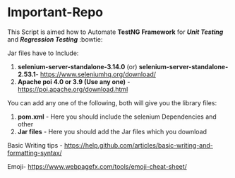 # Important-Repo

This Script is aimed how to Automate **TestNG Framework** for ***Unit Testing*** and ***Regression Testing*** :bowtie:

Jar files have to Include:
1. **selenium-server-standalone-3.14.0** (or) **selenium-server-standalone-2.53.1**- https://www.seleniumhq.org/download/
2. **Apache poi 4.0 or 3.9 (Use any one)** - https://poi.apache.org/download.html

You can add any one of the following, both will give you the library files:
1. **pom.xml** - Here you should include the selenium Dependencies and other
2. **Jar files** - Here you should add the Jar files which you download

Basic Writing tips - https://help.github.com/articles/basic-writing-and-formatting-syntax/

Emoji- https://www.webpagefx.com/tools/emoji-cheat-sheet/




